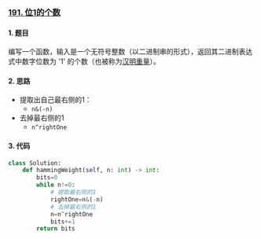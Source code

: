 ### [191. 位1的个数](https://leetcode-cn.com/problems/number-of-1-bits/)

#### 1. 题目

编写一个函数，输入是一个无符号整数（以二进制串的形式），返回其二进制表达式中数字位数为 '1' 的个数（也被称为[汉明重量](https://baike.baidu.com/item/汉明重量)）。

#### 2. 思路

- 提取出自己最右侧的1：
  - `n&(-n)`
- 去掉最右侧的1
  - `n^rightOne`

#### 3. 代码

```python
class Solution:
    def hammingWeight(self, n: int) -> int:
        bits=0
        while n!=0:
            # 提取最右侧的1
            rightOne=n&(-n)
            # 去掉最右侧的1
            n=n^rightOne
            bits+=1
        return bits
```


